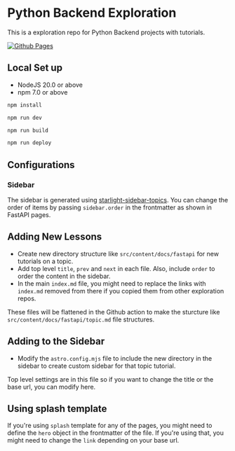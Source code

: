 # Python Backend Exploration

This is a exploration repo for Python Backend projects with tutorials.

[![Github Pages](https://github.com/piyushpatel2005/django-exploration/actions/workflows/deploy.yml/badge.svg)](https://github.com/piyushpatel2005/django-exploration/actions/workflows/deploy.yml)

## Local Set up

- NodeJS 20.0 or above
- npm 7.0 or above

```bash
npm install
```

```bash
npm run dev
```


```bash
npm run build
```

```bash
npm run deploy
```

## Configurations

### Sidebar

The sidebar is generated using [starlight-sidebar-topics](https://starlight-sidebar-topics.netlify.app/docs/configuration/). You can change the order of items by passing `sidebar.order` in the frontmatter as shown in FastAPI pages.

## Adding New Lessons

- Create new directory structure like `src/content/docs/fastapi` for new tutorials on a topic.
- Add top level `title`, `prev` and `next` in each file. Also, include `order` to order the content in the sidebar.
- In the main `index.md` file, you might need to replace the links with `index.md` removed from there if you copied them from other exploration repos.

These files will be flattened in the Github action to make the sturcture like `src/content/docs/fastapi/topic.md` file structures.

## Adding to the Sidebar

- Modify the `astro.config.mjs` file to include the new directory in the sidebar to create custom sidebar for that topic tutorial.

Top level settings are in this file so if you want to change the title or the base url, you can modify here.

## Using splash template

If you're using `splash` template for any of the pages, you might need to define the `hero` object in the frontmatter of the file. If you're using that, you might need to change the `link` depending on your base url.

